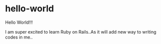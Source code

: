 # hello-world
Hello World!!!

I am super excited to learn Ruby on Rails..As it will add new way to writing codes in me..
